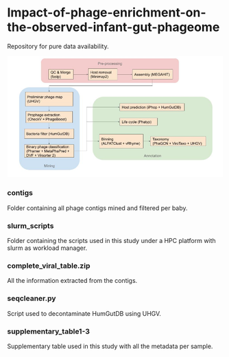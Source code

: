 # Impact-of-phage-enrichment-on-the-observed-infant-gut-phageome

Repository for pure data availability.

<img title="" src="figures/HumanGutVirome%20protocol.jpg" alt="pipeline" data-align="center">

### contigs

Folder containing all phage contigs mined and filtered per baby.

### slurm_scripts

Folder containing the scripts used in this study under a HPC platform with slurm as workload manager.

### complete_viral_table.zip

All the information extracted from the contigs.

### seqcleaner.py

Script used to decontaminate HumGutDB using UHGV.

### supplementary_table1-3

Supplementary table used in this study with all the metadata per sample.
